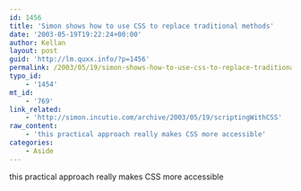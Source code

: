 ```yaml
---
id: 1456
title: 'Simon shows how to use CSS to replace traditional methods'
date: '2003-05-19T19:22:24+00:00'
author: Kellan
layout: post
guid: 'http://lm.quxx.info/?p=1456'
permalink: /2003/05/19/simon-shows-how-to-use-css-to-replace-traditional-methods/
typo_id:
    - '1454'
mt_id:
    - '769'
link_related:
    - 'http://simon.incutio.com/archive/2003/05/19/scriptingWithCSS'
raw_content:
    - 'this practical approach really makes CSS more accessible'
categories:
    - Aside
---
```


this practical approach really makes CSS more accessible